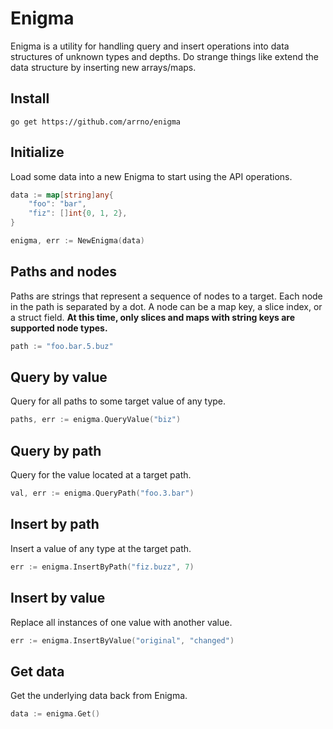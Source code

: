 # Enigma
Enigma is a utility for handling query and insert operations into data structures of unknown types and depths. Do strange things like extend the data structure by inserting new arrays/maps.

## Install
```
go get https://github.com/arrno/enigma
```

## Initialize
Load some data into a new Enigma to start using the API operations.
```Go
data := map[string]any{
    "foo": "bar",
    "fiz": []int{0, 1, 2},
}

enigma, err := NewEnigma(data)
```

## Paths and nodes
Paths are strings that represent a sequence of nodes to a target. Each node in the path is separated by a dot. A node can be a map key, a slice index, or a struct field. **At this time, only slices and maps with string keys are supported node types.**
```Go
path := "foo.bar.5.buz"
```

## Query by value
Query for all paths to some target value of any type.
```Go
paths, err := enigma.QueryValue("biz")
```

## Query by path
Query for the value located at a target path.
```Go
val, err := enigma.QueryPath("foo.3.bar")
```

## Insert by path
Insert a value of any type at the target path.
```Go
err := enigma.InsertByPath("fiz.buzz", 7)
```

## Insert by value
Replace all instances of one value with another value.
```Go
err := enigma.InsertByValue("original", "changed")
```

## Get data
Get the underlying data back from Enigma.
```Go
data := enigma.Get()
```